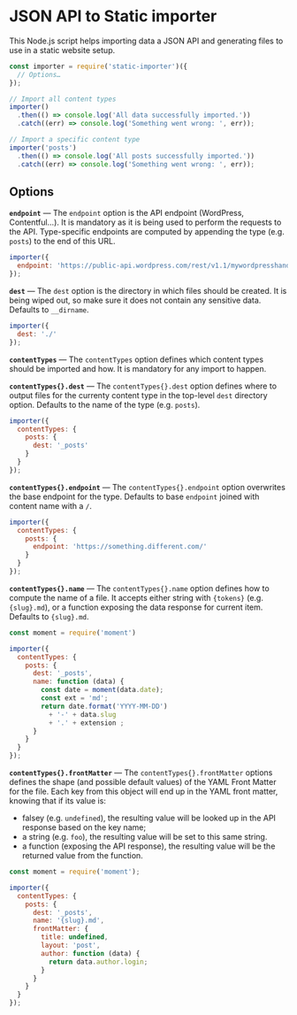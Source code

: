 # JSON API to Static importer

This Node.js script helps importing data a JSON API and generating files to use in a static website setup.

```js
const importer = require('static-importer')({
  // Options…
});

// Import all content types
importer()
  .then(() => console.log('All data successfully imported.'))
  .catch((err) => console.log('Something went wrong: ', err));

// Import a specific content type
importer('posts')
  .then(() => console.log('All posts successfully imported.'))
  .catch((err) => console.log('Something went wrong: ', err));
```

## Options

**`endpoint`** — The `endpoint` option is the API endpoint (WordPress, Contentful…). It is mandatory as it is being used to perform the requests to the API. Type-specific endpoints are computed by appending the type (e.g. `posts`) to the end of this URL.

```js
importer({
  endpoint: 'https://public-api.wordpress.com/rest/v1.1/mywordpresshandle.wordpress.com'
});
```

**`dest`** — The `dest` option is the directory in which files should be created. It is being wiped out, so make sure it does not contain any sensitive data. Defaults to `__dirname`.

```js
importer({
  dest: './'
});
```

**`contentTypes`** — The `contentTypes` option defines which content types should be imported and how. It is mandatory for any import to happen.

**`contentTypes{}.dest`** — The `contentTypes{}.dest` option defines where to output files for the currenty content type in the top-level `dest` directory option. Defaults to the name of the type (e.g. `posts`).

```js
importer({
  contentTypes: {
    posts: {
      dest: '_posts'
    }
  }
});
```


**`contentTypes{}.endpoint`** — The `contentTypes{}.endpoint` option overwrites the base endpoint for the type. Defaults to base `endpoint` joined with content name with a `/`.

```js
importer({
  contentTypes: {
    posts: {
      endpoint: 'https://something.different.com/'
    }
  }
});
```

**`contentTypes{}.name`** — The `contentTypes{}.name` option defines how to compute the name of a file. It accepts either string with `{tokens}` (e.g. `{slug}.md`), or a function exposing the data response for current item. Defaults to `{slug}.md`.

```js
const moment = require('moment')

importer({
  contentTypes: {
    posts: {
      dest: '_posts',
      name: function (data) {
        const date = moment(data.date);
        const ext = 'md';
        return date.format('YYYY-MM-DD')
          + '-' + data.slug
          + '.' + extension ;
      }
    }
  }
});
```

**`contentTypes{}.frontMatter`** — The `contentTypes{}.frontMatter` options defines the shape (and possible default values) of the YAML Front Matter for the file. Each key from this object will end up in the YAML front matter, knowing that if its value is:
- falsey (e.g. `undefined`), the resulting value will be looked up in the API response based on the key name;
- a string (e.g. `foo`), the resulting value will be set to this same string.
- a function (exposing the API response), the resulting value will be the returned value from the function.


```js
const moment = require('moment');

importer({
  contentTypes: {
    posts: {
      dest: '_posts',
      name: '{slug}.md',
      frontMatter: {
        title: undefined,
        layout: 'post',
        author: function (data) {
          return data.author.login;
        }
      }
    }
  }
});
```
